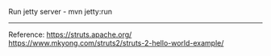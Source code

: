 Run jetty server -
mvn jetty:run

---------------------------------------------------------------------------------------------------------------

Reference:
https://struts.apache.org/
https://www.mkyong.com/struts2/struts-2-hello-world-example/